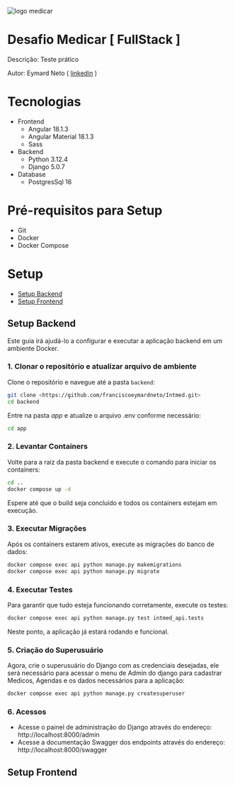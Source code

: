 ![logo medicar](https://i.postimg.cc/DZNPJSxk/Logo.png "logo medicar")
# Desafio Medicar  [ FullStack ]
Descrição: Teste prático

Autor: Eymard Neto ( [linkedin](https://www.linkedin.com/in/eymard-neto-216254207) )

# Tecnologias

- Frontend
    - Angular 18.1.3
    - Angular Material 18.1.3
    - Sass
- Backend
    - Python 3.12.4
    - Django 5.0.7
- Database
    - PostgresSql 16

# Pré-requisitos para Setup

- Git
- Docker
- Docker Compose

# Setup

- [Setup Backend](https://github.com/franciscoeymardneto/Intmed#setup-backend)
- [Setup Frontend](https://github.com/franciscoeymardneto/Intmed#setup-frontend)

## Setup Backend
Este guia irá ajudá-lo a configurar e executar a aplicação backend em um ambiente Docker.

### 1. Clonar o repositório e atualizar arquivo de ambiente
Clone o repositório e navegue até a pasta `backend`:

```bash
git clone <https://github.com/franciscoeymardneto/Intmed.git>
cd backend
```

Entre na pasta *app* e atualize o arquivo .env conforme necessário:

```bash
cd app
```

### 2. Levantar Containers
Volte para a raiz da pasta backend e execute o comando para iniciar os containers:

```bash
cd ..
docker compose up -d
```

Espere até que o build seja concluído e todos os containers estejam em execução.

### 3. Executar Migrações
Após os containers estarem ativos, execute as migrações do banco de dados:

```bash
docker compose exec api python manage.py makemigrations
docker compose exec api python manage.py migrate
```

### 4. Executar Testes
Para garantir que tudo esteja funcionando corretamente, execute os testes:

```bash
docker compose exec api python manage.py test intmed_api.tests
```

Neste ponto, a aplicação já estará rodando e funcional.

### 5. Criação do Superusuário
Agora, crie o superusuário do Django com as credenciais desejadas, ele será necessário para acessar o menu
de Admin do django para cadastrar Medicos, Agendas e os dados necessários para a aplicação:

```bash
docker compose exec api python manage.py createsuperuser
```

### 6. Acessos

- Acesse o painel de administração do Django através do endereço: http://localhost:8000/admin
- Acesse a documentação Swagger dos endpoints através do endereço: http://localhost:8000/swagger

## Setup Frontend
